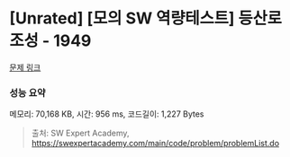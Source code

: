 # [Unrated] [모의 SW 역량테스트] 등산로 조성 - 1949 

[문제 링크](https://swexpertacademy.com/main/code/problem/problemDetail.do?contestProbId=AV5PoOKKAPIDFAUq) 

### 성능 요약

메모리: 70,168 KB, 시간: 956 ms, 코드길이: 1,227 Bytes



> 출처: SW Expert Academy, https://swexpertacademy.com/main/code/problem/problemList.do